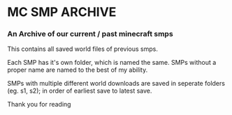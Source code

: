 # MC SMP ARCHIVE
### An Archive of our current / past minecraft smps

This contains all saved world files of previous smps.

Each SMP has it's own folder, which is named the same.
SMPs without a proper name are named to the best of my ability.

SMPs with multiple different world downloads are saved in seperate folders
(eg. s1, s2); in order of earliest save to latest save.

Thank you for reading
